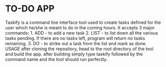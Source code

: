 # TO-DO APP
Taskify is a command line interface tool used to create tasks defined for the user which he/she is meant to do in the coming hours. 
It accepts 3 major commands: 1. ADD - to add a new task
                             2. LIST - to list down all the various tasks pending. If there are no tasks left, program will return no tasks remaining.
                             3. DO - to strike out a task from the list and mark as done.
USAGE
after cloning the repository, head to the root directory of the tool and build the app.
after building simply type taskify followed by the command name and the tool should run perfectly.
